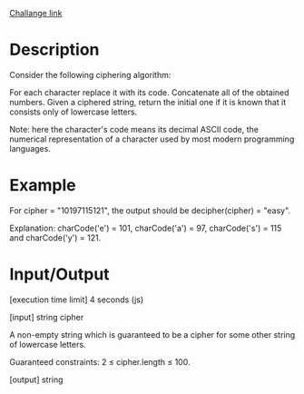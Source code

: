 [Challange link](https://codefights.com/arcade/code-arcade/lab-of-transformations/dB9drnfWzpiWznESA)
# Description
Consider the following ciphering algorithm:

For each character replace it with its code.
Concatenate all of the obtained numbers.
Given a ciphered string, return the initial one if it is known that it consists only of lowercase letters.

Note: here the character's code means its decimal ASCII code, the numerical representation of a character used by most modern programming languages.

# Example

For cipher = "10197115121", the output should be
decipher(cipher) = "easy".

Explanation: charCode('e') = 101, charCode('a') = 97, charCode('s') = 115 and charCode('y') = 121.

# Input/Output

[execution time limit] 4 seconds (js)

[input] string cipher

A non-empty string which is guaranteed to be a cipher for some other string of lowercase letters.

Guaranteed constraints:
2 ≤ cipher.length ≤ 100.

[output] string